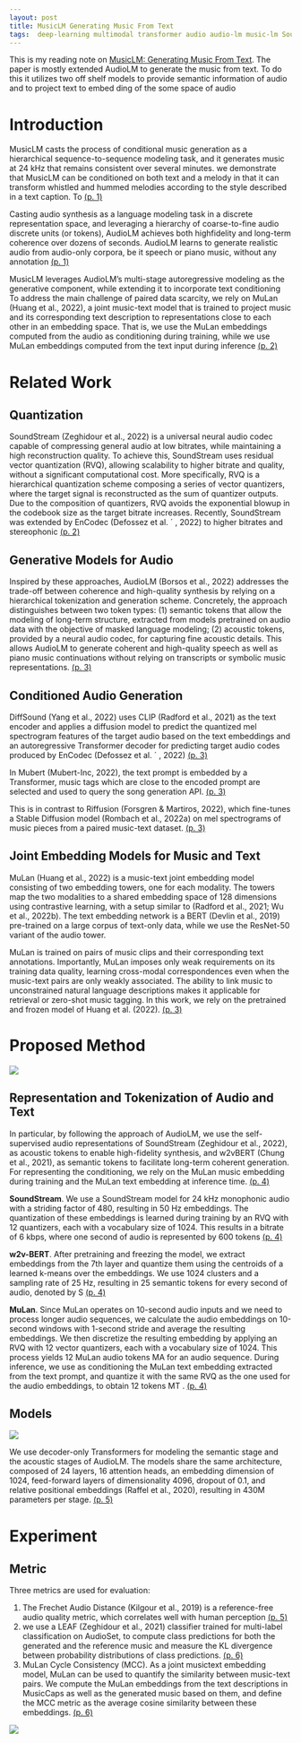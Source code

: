 ```yaml
---
layout: post
title: MusicLM Generating Music From Text
tags:  deep-learning multimodal transformer audio audio-lm music-lm SoundStream mulan residual-vector-quantization RVQ DiffSound mubert riffusion
---
```


This is my reading note on [MusicLM: Generating Music From Text](http://arxiv.org/abs/2301.11325). The paper is mostly extended AudioLM to generate the music from text. To do this it utilizes two off shelf models to provide semantic information of audio and to project text to embed ding of the some space of audio

# Introduction
MusicLM casts the process of conditional music generation as a hierarchical sequence-to-sequence modeling task, and it generates music at 24 kHz that remains consistent over several minutes. we demonstrate that MusicLM can be conditioned on both text and a melody in that it can transform whistled and hummed melodies according to the style described in a text caption. To [(p. 1)](zotero://open-pdf/library/items/3HPPP5FE?page=1&annotation=URP7QFXV)

Casting audio synthesis as a language modeling task in a discrete representation space, and leveraging a hierarchy of coarse-to-fine audio discrete units (or tokens), AudioLM achieves both highfidelity and long-term coherence over dozens of seconds. AudioLM learns to generate realistic audio from audio-only corpora, be it speech or piano music, without any annotation [(p. 1)](zotero://open-pdf/library/items/3HPPP5FE?page=1&annotation=SG7YLQ4M)

MusicLM leverages AudioLM’s multi-stage autoregressive modeling as the generative component, while extending it to incorporate text conditioning To address the main challenge of paired data scarcity, we rely on MuLan (Huang et al., 2022), a joint music-text model that is trained to project music and its corresponding text description to representations close to each other in an embedding space. That is, we use the MuLan embeddings computed from the audio as conditioning during training, while we use MuLan embeddings computed from the text input during inference [(p. 2)](zotero://open-pdf/library/items/3HPPP5FE?page=2&annotation=3IR4J5HQ)

# Related Work
## Quantization
SoundStream (Zeghidour et al., 2022) is a universal neural audio codec capable of compressing general audio at low bitrates, while maintaining a high reconstruction quality. To achieve this, SoundStream uses residual vector quantization (RVQ), allowing scalability to higher bitrate and quality, without a significant computational cost. More specifically, RVQ is a hierarchical quantization scheme composing a series of vector quantizers, where the target signal is reconstructed as the sum of quantizer outputs. Due to the composition of quantizers, RVQ avoids the exponential blowup in the codebook size as the target bitrate increases. Recently, SoundStream was extended by EnCodec (Defossez et al. ´ , 2022) to higher bitrates and stereophonic [(p. 2)](zotero://open-pdf/library/items/3HPPP5FE?page=2&annotation=U5FVUMNB)

## Generative Models for Audio
Inspired by these approaches, AudioLM (Borsos et al., 2022) addresses the trade-off between coherence and high-quality synthesis by relying on a hierarchical tokenization and generation scheme. Concretely, the approach distinguishes between two token types: (1) semantic tokens that allow the modeling of long-term structure, extracted from models pretrained on audio data with the objective of masked language modeling; (2) acoustic tokens, provided by a neural audio codec, for capturing fine acoustic details. This allows AudioLM to generate coherent and high-quality speech as well as piano music continuations without relying on transcripts or symbolic music representations. [(p. 3)](zotero://open-pdf/library/items/3HPPP5FE?page=3&annotation=P7UFNHKJ)

## Conditioned Audio Generation
DiffSound (Yang et al., 2022) uses CLIP (Radford et al., 2021) as the text encoder and applies a diffusion model to predict the quantized mel spectrogram features of the target audio based on the text embeddings and an autoregressive Transformer decoder for predicting target audio codes produced by EnCodec (Defossez et al. ´ , 2022) [(p. 3)](zotero://open-pdf/library/items/3HPPP5FE?page=3&annotation=MFX6FCMB)

In Mubert (Mubert-Inc, 2022), the text prompt is embedded by a Transformer, music tags which are close to the encoded prompt are selected and used to query the song generation API. [(p. 3)](zotero://open-pdf/library/items/3HPPP5FE?page=3&annotation=GWI4QVXQ)

This is in contrast to Riffusion (Forsgren & Martiros, 2022), which fine-tunes a Stable Diffusion model (Rombach et al., 2022a) on mel spectrograms of music pieces from a paired music-text dataset. [(p. 3)](zotero://open-pdf/library/items/3HPPP5FE?page=3&annotation=6SZVD55K)

## Joint Embedding Models for Music and Text
MuLan (Huang et al., 2022) is a music-text joint embedding model consisting of two embedding towers, one for each modality. The towers map the two modalities to a shared embedding space of 128 dimensions using contrastive learning, with a setup similar to (Radford et al., 2021; Wu et al., 2022b). The text embedding network is a BERT (Devlin et al., 2019) pre-trained on a large corpus of text-only data, while we use the ResNet-50 variant of the audio tower. 

MuLan is trained on pairs of music clips and their corresponding text annotations. Importantly, MuLan imposes only weak requirements on its training data quality, learning cross-modal correspondences even when the music-text pairs are only weakly associated. The ability to link music to unconstrained natural language descriptions makes it applicable for retrieval or zero-shot music tagging. In this work, we rely on the pretrained and frozen model of Huang et al. (2022). [(p. 3)](zotero://open-pdf/library/items/3HPPP5FE?page=3&annotation=RF8WVIP2)

# Proposed Method
![](https://raw.githubusercontent.com/zhangtemplar/zhangtemplar.github.io/master/uPic/agostinelliMusicLMGeneratingMusic2023-4-x50-y554.png) 

## Representation and Tokenization of Audio and Text
In particular, by following the approach of AudioLM, we use the self-supervised audio representations of SoundStream (Zeghidour et al., 2022), as acoustic tokens to enable high-fidelity synthesis, and w2vBERT (Chung et al., 2021), as semantic tokens to facilitate long-term coherent generation. For representing the conditioning, we rely on the MuLan music embedding during training and the MuLan text embedding at inference time. [(p. 4)](zotero://open-pdf/library/items/3HPPP5FE?page=4&annotation=XCCB2JDH)

**SoundStream**. We use a SoundStream model for 24 kHz monophonic audio with a striding factor of 480, resulting in 50 Hz embeddings. The quantization of these embeddings is learned during training by an RVQ with 12 quantizers, each with a vocabulary size of 1024. This results in a bitrate of 6 kbps, where one second of audio is represented by 600 tokens [(p. 4)](zotero://open-pdf/library/items/3HPPP5FE?page=4&annotation=TZSNGGGK)

**w2v-BERT**. After pretraining and freezing the model, we extract embeddings from the 7th layer and quantize them using the centroids of a learned k-means over the embeddings. We use 1024 clusters and a sampling rate of 25 Hz, resulting in 25 semantic tokens for every second of audio, denoted by S [(p. 4)](zotero://open-pdf/library/items/3HPPP5FE?page=4&annotation=SCUG76J9)

**MuLan**. Since MuLan operates on 10-second audio inputs and we need to process longer audio sequences, we calculate the audio embeddings on 10-second windows with 1-second stride and average the resulting embeddings. We then discretize the resulting embedding by applying an RVQ with 12 vector quantizers, each with a vocabulary size of 1024.  This process yields 12 MuLan audio tokens MA for an audio sequence. During inference, we use as conditioning the MuLan text embedding extracted from the text prompt, and quantize it with the same RVQ as the one used for the audio embeddings, to obtain 12 tokens MT . [(p. 4)](zotero://open-pdf/library/items/3HPPP5FE?page=4&annotation=C57LWRKR)

## Models
![](https://raw.githubusercontent.com/zhangtemplar/zhangtemplar.github.io/master/uPic/agostinelliMusicLMGeneratingMusic2023-5-x45-y514.png) 

We use decoder-only Transformers for modeling the semantic stage and the acoustic stages of AudioLM. The models share the same architecture, composed of 24 layers, 16 attention heads, an embedding dimension of 1024, feed-forward layers of dimensionality 4096, dropout of 0.1, and relative positional embeddings (Raffel et al., 2020), resulting in 430M parameters per stage. [(p. 5)](zotero://open-pdf/library/items/3HPPP5FE?page=5&annotation=2HGTVPNU)

# Experiment
## Metric
Three metrics are used for evaluation:
1. The Frechet Audio Distance (Kilgour et al., 2019) is a reference-free audio quality metric, which correlates well with human perception [(p. 5)](zotero://open-pdf/library/items/3HPPP5FE?page=5&annotation=FPVFVSIZ)
2. we use a LEAF (Zeghidour et al., 2021) classifier trained for multi-label classification on AudioSet, to compute class predictions for both the generated and the reference music and measure the KL divergence between probability distributions of class predictions. [(p. 6)](zotero://open-pdf/library/items/3HPPP5FE?page=6&annotation=JT73YSJD)
3. MuLan Cycle Consistency (MCC). As a joint musictext embedding model, MuLan can be used to quantify the similarity between music-text pairs. We compute the MuLan embeddings from the text descriptions in MusicCaps as well as the generated music based on them, and define the MCC metric as the average cosine similarity between these embeddings. [(p. 6)](zotero://open-pdf/library/items/3HPPP5FE?page=6&annotation=FPYGYKEF)

![](https://raw.githubusercontent.com/zhangtemplar/zhangtemplar.github.io/master/uPic/agostinelliMusicLMGeneratingMusic2023-7-x50-y574.png)
